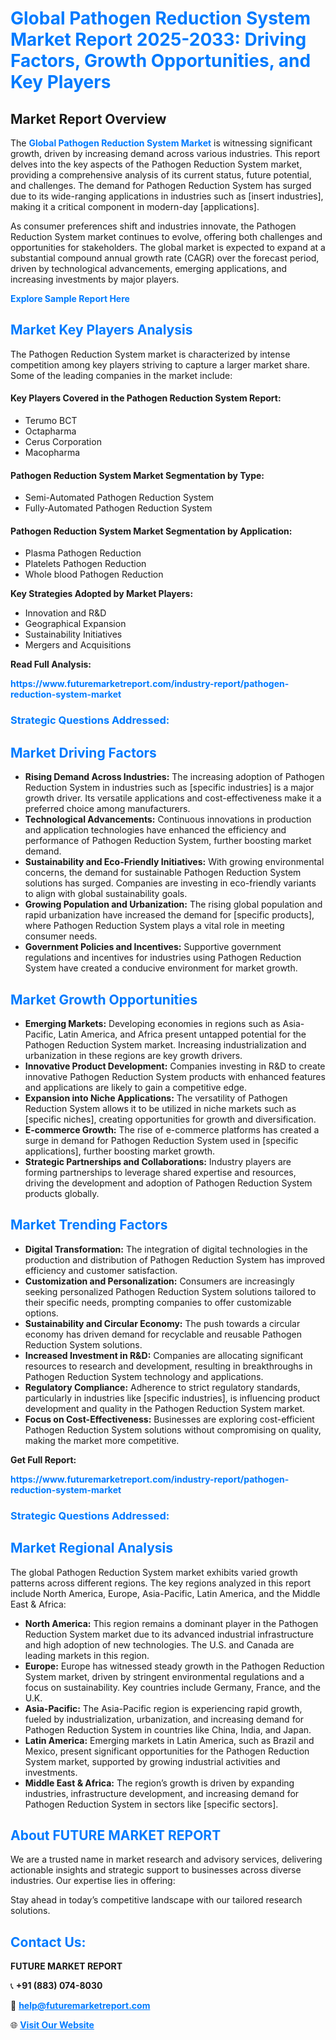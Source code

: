 <h1 style="color: #007BFF;">Global Pathogen Reduction System Market Report 2025-2033: Driving Factors, Growth Opportunities, and Key Players</h1>

<section id="overview">
<h2>Market Report Overview</h2>
<p>The <a href="https://www.futuremarketreport.com/industry-report/pathogen-reduction-system-market" style="color: #007BFF; text-decoration: none;"><strong>Global Pathogen Reduction System Market</strong></a> is witnessing significant growth, driven by increasing demand across various industries. This report delves into the key aspects of the Pathogen Reduction System market, providing a comprehensive analysis of its current status, future potential, and challenges. The demand for Pathogen Reduction System has surged due to its wide-ranging applications in industries such as [insert industries], making it a critical component in modern-day [applications].</p>
<p>As consumer preferences shift and industries innovate, the Pathogen Reduction System market continues to evolve, offering both challenges and opportunities for stakeholders. The global market is expected to expand at a substantial compound annual growth rate (CAGR) over the forecast period, driven by technological advancements, emerging applications, and increasing investments by major players.</p>
</section>

<section id="overview">
<p><a href="https://www.futuremarketreport.com/request-sample/reportId=79827" style="color: #007BFF; text-decoration: none;"><strong>Explore Sample Report Here</strong></a></p>
</section>

<section id="key-players">
<h2 style="color: #007BFF;">Market Key Players Analysis</h2>
<p>The Pathogen Reduction System market is characterized by intense competition among key players striving to capture a larger market share. Some of the leading companies in the market include:</p>
<h4>Key Players Covered in the Pathogen Reduction System Report:</h4>
<ul><li>Terumo BCT</li><li>Octapharma</li><li>Cerus Corporation</li><li>Macopharma</li></ul>
<h4>Pathogen Reduction System Market Segmentation by Type:</h4>
<ul><li>Semi-Automated Pathogen Reduction System</li><li>Fully-Automated Pathogen Reduction System</li></ul>

<h4>Pathogen Reduction System Market Segmentation by Application:</h4>
<ul><li>Plasma Pathogen Reduction</li><li>Platelets Pathogen Reduction</li><li>Whole blood Pathogen Reduction</li></ul>
<p><strong>Key Strategies Adopted by Market Players:</strong></p>
<ul>
<li>Innovation and R&D</li>
<li>Geographical Expansion</li>
<li>Sustainability Initiatives</li>
<li>Mergers and Acquisitions</li>
</ul>
</section>

<section>
<p><strong>Read Full Analysis: </strong></p><a href="https://www.futuremarketreport.com/industry-report/pathogen-reduction-system-market" style="color: #007BFF; text-decoration: none;"><strong>https://www.futuremarketreport.com/industry-report/pathogen-reduction-system-market</strong></a>
<h3 style="color: #007BFF;">Strategic Questions Addressed:</h3>
</section>

<section id="driving-factors">
<h2 style="color: #007BFF;">Market Driving Factors</h2>
<ul>
<li><strong>Rising Demand Across Industries:</strong> The increasing adoption of Pathogen Reduction System in industries such as [specific industries] is a major growth driver. Its versatile applications and cost-effectiveness make it a preferred choice among manufacturers.</li>
<li><strong>Technological Advancements:</strong> Continuous innovations in production and application technologies have enhanced the efficiency and performance of Pathogen Reduction System, further boosting market demand.</li>
<li><strong>Sustainability and Eco-Friendly Initiatives:</strong> With growing environmental concerns, the demand for sustainable Pathogen Reduction System solutions has surged. Companies are investing in eco-friendly variants to align with global sustainability goals.</li>
<li><strong>Growing Population and Urbanization:</strong> The rising global population and rapid urbanization have increased the demand for [specific products], where Pathogen Reduction System plays a vital role in meeting consumer needs.</li>
<li><strong>Government Policies and Incentives:</strong> Supportive government regulations and incentives for industries using Pathogen Reduction System have created a conducive environment for market growth.</li>
</ul>
</section>

<section id="growth-opportunities">
<h2 style="color: #007BFF;">Market Growth Opportunities</h2>
<ul>
<li><strong>Emerging Markets:</strong> Developing economies in regions such as Asia-Pacific, Latin America, and Africa present untapped potential for the Pathogen Reduction System market. Increasing industrialization and urbanization in these regions are key growth drivers.</li>
<li><strong>Innovative Product Development:</strong> Companies investing in R&D to create innovative Pathogen Reduction System products with enhanced features and applications are likely to gain a competitive edge.</li>
<li><strong>Expansion into Niche Applications:</strong> The versatility of Pathogen Reduction System allows it to be utilized in niche markets such as [specific niches], creating opportunities for growth and diversification.</li>
<li><strong>E-commerce Growth:</strong> The rise of e-commerce platforms has created a surge in demand for Pathogen Reduction System used in [specific applications], further boosting market growth.</li>
<li><strong>Strategic Partnerships and Collaborations:</strong> Industry players are forming partnerships to leverage shared expertise and resources, driving the development and adoption of Pathogen Reduction System products globally.</li>
</ul>
</section>

<section id="trending-factors">
<h2 style="color: #007BFF;">Market Trending Factors</h2>
<ul>
<li><strong>Digital Transformation:</strong> The integration of digital technologies in the production and distribution of Pathogen Reduction System has improved efficiency and customer satisfaction.</li>
<li><strong>Customization and Personalization:</strong> Consumers are increasingly seeking personalized Pathogen Reduction System solutions tailored to their specific needs, prompting companies to offer customizable options.</li>
<li><strong>Sustainability and Circular Economy:</strong> The push towards a circular economy has driven demand for recyclable and reusable Pathogen Reduction System solutions.</li>
<li><strong>Increased Investment in R&D:</strong> Companies are allocating significant resources to research and development, resulting in breakthroughs in Pathogen Reduction System technology and applications.</li>
<li><strong>Regulatory Compliance:</strong> Adherence to strict regulatory standards, particularly in industries like [specific industries], is influencing product development and quality in the Pathogen Reduction System market.</li>
<li><strong>Focus on Cost-Effectiveness:</strong> Businesses are exploring cost-efficient Pathogen Reduction System solutions without compromising on quality, making the market more competitive.</li>
</ul>
</section>

<section>
<p><strong>Get Full Report: </strong></p><a href="https://www.futuremarketreport.com/industry-report/pathogen-reduction-system-market" style="color: #007BFF; text-decoration: none;"><strong>https://www.futuremarketreport.com/industry-report/pathogen-reduction-system-market</strong></a>
<h3 style="color: #007BFF;">Strategic Questions Addressed:</h3>
</section>


<section id="regional-analysis">
<h2 style="color: #007BFF;">Market Regional Analysis</h2>
<p>The global Pathogen Reduction System market exhibits varied growth patterns across different regions. The key regions analyzed in this report include North America, Europe, Asia-Pacific, Latin America, and the Middle East & Africa:</p>
<ul>
<li><strong>North America:</strong> This region remains a dominant player in the Pathogen Reduction System market due to its advanced industrial infrastructure and high adoption of new technologies. The U.S. and Canada are leading markets in this region.</li>
<li><strong>Europe:</strong> Europe has witnessed steady growth in the Pathogen Reduction System market, driven by stringent environmental regulations and a focus on sustainability. Key countries include Germany, France, and the U.K.</li>
<li><strong>Asia-Pacific:</strong> The Asia-Pacific region is experiencing rapid growth, fueled by industrialization, urbanization, and increasing demand for Pathogen Reduction System in countries like China, India, and Japan.</li>
<li><strong>Latin America:</strong> Emerging markets in Latin America, such as Brazil and Mexico, present significant opportunities for the Pathogen Reduction System market, supported by growing industrial activities and investments.</li>
<li><strong>Middle East & Africa:</strong> The region’s growth is driven by expanding industries, infrastructure development, and increasing demand for Pathogen Reduction System in sectors like [specific sectors].</li>
</ul>
</section>

<footer>
<h2 style="color: #007BFF;">About FUTURE MARKET REPORT</h2>
<p>We are a trusted name in market research and advisory services, delivering actionable insights and strategic support to businesses across diverse industries. Our expertise lies in offering:</p>

<p>Stay ahead in today’s competitive landscape with our tailored research solutions.</p>

<h2 style="color: #007BFF;">Contact Us:</h2>
<p><strong>FUTURE MARKET REPORT</strong></p>
<p>📞 <strong>+91 (883) 074-8030</strong></p>
<p>📧 <strong><a href="mailto:help@futuremarketreport.com" style="color: #007BFF;">help@futuremarketreport.com</a></strong></p>
<p>🌐 <strong><a href="https://www.futuremarketreport.com/" style="color: #007BFF;">Visit Our Website</a></strong></p>
</footer>